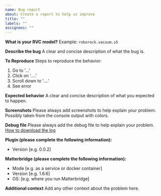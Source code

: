 ```yaml
---
name: Bug report
about: Create a report to help us improve
title: ""
labels: ""
assignees: ""
---
```


**What is your RVC model?**
Example: `roborock.vacuum.s5`

**Describe the bug**
A clear and concise description of what the bug is.

**To Reproduce**
Steps to reproduce the behavior:

1. Go to '...'
2. Click on '....'
3. Scroll down to '....'
4. See error

**Expected behavior**
A clear and concise description of what you expected to happen.

**Screenshots**
Please always add screenshots to help explain your problem. Possibly taken from the console output with colors.

**Debug file**
Please always add the debug file to help explain your problem.
[How to download the log](https://github.com/Luligu/matterbridge/blob/main/README.md#how-to-send-the-debug-log-files)

**Plugin (please complete the following information):**

- Version [e.g. 0.0.2]

**Matterbridge (please complete the following information):**

- Mode [e.g. as a service or docker container]
- Version [e.g. 1.6.6]
- OS: [e.g. where you run Matterbridge]

**Additional context**
Add any other context about the problem here.
